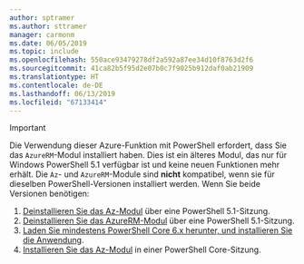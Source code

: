 ```yaml
---
author: sptramer
ms.author: sttramer
manager: carmonm
ms.date: 06/05/2019
ms.topic: include
ms.openlocfilehash: 550ace93479278df2a592a87ee34d10f8763d2f6
ms.sourcegitcommit: 41ca82b5f95d2e07b0c7f9025b912daf0ab21909
ms.translationtype: HT
ms.contentlocale: de-DE
ms.lasthandoff: 06/13/2019
ms.locfileid: "67133414"
---
```

> [!IMPORTANT]
>
> Die Verwendung dieser Azure-Funktion mit PowerShell erfordert, dass Sie das `AzureRM`-Modul installiert haben. Dies ist ein älteres Modul, das nur für Windows PowerShell 5.1 verfügbar ist und keine neuen Funktionen mehr erhält.
> Die `Az`- und `AzureRM`-Module sind __nicht__ kompatibel, wenn sie für dieselben PowerShell-Versionen installiert werden.
> Wenn Sie beide Versionen benötigen:
>
> 1. [Deinstallieren Sie das Az-Modul](/powershell/azure/uninstall-az-ps) über eine PowerShell 5.1-Sitzung.
> 2. [Deinstallieren Sie das AzureRM-Modul](/powershell/azure/azurerm/install-azurerm-ps) über eine PowerShell 5.1-Sitzung.
> 3. [Laden Sie mindestens PowerShell Core 6.x herunter, und installieren Sie die Anwendung](/powershell/scripting/install/installing-powershell-core-on-windows).
> 4. [Installieren Sie das Az-Modul](/powershell/azure/install-az-ps) in einer PowerShell Core-Sitzung.

